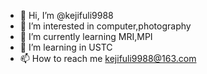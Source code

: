 - 👋 Hi, I’m @kejifuli9988
- 👀 I’m interested in computer,photography
- 🌱 I’m currently learning MRI,MPI
- 💞️ I’m learning in USTC
- 📫 How to reach me kejifuli9988@163.com

<!---
kejifuli9988/kejifuli9988 is a ✨ special ✨ repository because its `README.md` (this file) appears on your GitHub profile.
You can click the Preview link to take a look at your changes.
--->
